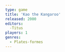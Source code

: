 ```yaml
---
type: game
title: 'Kao the Kangaroo'
released: 2000
editors: 
  -Titus
players: 1
genres:
  - Plates-formes
---
```


